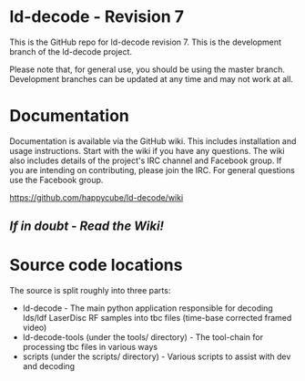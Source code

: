 # ld-decode - Revision 7
This is the GitHub repo for ld-decode revision 7.  This is the development branch of the ld-decode project.

Please note that, for general use, you should be using the master branch.  Development branches can be updated at any time and may not work at all.

# Documentation
Documentation is available via the GitHub wiki.  This includes installation and usage instructions.  Start with the wiki if you have any questions.  The wiki also includes details of the project's IRC channel and Facebook group.  If you are intending on contributing, please join the IRC.  For general questions use the Facebook group.

https://github.com/happycube/ld-decode/wiki

## *If in doubt - Read the Wiki!*

# Source code locations
The source is split roughly into three parts:

* ld-decode - The main python application responsible for decoding lds/ldf LaserDisc RF samples into tbc files (time-base corrected framed video)
* ld-decode-tools (under the tools/ directory) - The tool-chain for processing tbc files in various ways
* scripts (under the scripts/ directory) - Various scripts to assist with dev and decoding

